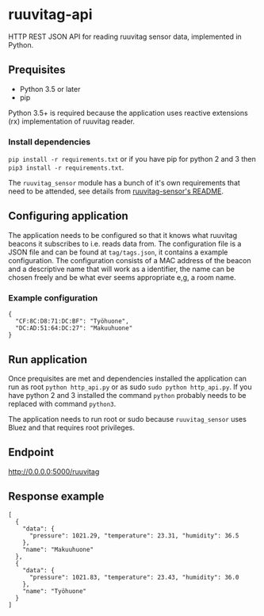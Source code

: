 # ruuvitag-api

HTTP REST JSON API for reading ruuvitag sensor data, implemented in Python.

## Prequisites

* Python 3.5 or later
* pip

Python 3.5+ is required because the application uses reactive extensions (rx) implementation of ruuvitag reader.

### Install dependencies

`pip install -r requirements.txt` or if you have pip for python 2 and 3 then `pip3 install -r requirements.txt`.

The `ruuvitag_sensor` module has a bunch of it's own requirements that need to be attended, see details from [ruuvitag-sensor's README](https://github.com/ttu/ruuvitag-sensor).

## Configuring application

The application needs to be configured so that it knows what ruuvitag beacons it subscribes to i.e. reads data from.
The configuration file is a JSON file and can be found at `tag/tags.json`, it contains a example configuration. The configuration consists of a
MAC address of the beacon and a descriptive name that will work as a identifier, the name can be chosen freely and be what ever seems appropriate e,g, a room name.

### Example configuration

```
{
  "CF:8C:D8:71:DC:BF": "Työhuone",
  "DC:AD:51:64:DC:27": "Makuuhuone"
}
```

## Run application

Once prequisites are met and dependencies installed the application can run as root `python http_api.py` or as sudo `sudo python http_api.py`. If you have
python 2 and 3 installed the command `python` probably needs to be replaced with command `python3`.

The application needs to run root or sudo because `ruuvitag_sensor` uses Bluez and that requires root privileges.

## Endpoint

http://0.0.0.0:5000/ruuvitag

## Response example

```
[
  {
    "data": {
      "pressure": 1021.29, "temperature": 23.31, "humidity": 36.5
    },
    "name": "Makuuhuone"
  },
  {
    "data": {
      "pressure": 1021.83, "temperature": 23.43, "humidity": 36.0
    },
    "name": "Työhuone"
  }
]
```

